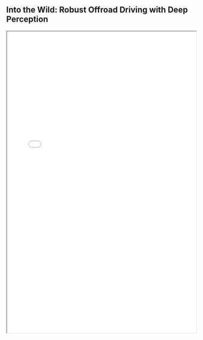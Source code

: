 [comment]: <> (## thesis)

[comment]: <> (---)

## Into the Wild: Robust Offroad Driving with Deep Perception

[comment]: <> (<embed src="pdf/JoonHo_thesis.pdf" width="800px" height="2100px" />)
<iframe src="/pdf/JoonHo_thesis.pdf" width="100%" height="800px">
    </iframe>
